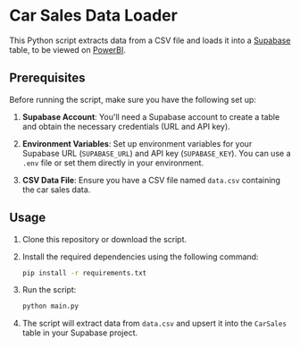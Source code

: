 # Car Sales Data Loader

This Python script extracts data from a CSV file and loads it into a [Supabase](https://supabase.com/) table, to be viewed on [PowerBI](https://app.powerbi.com/).

## Prerequisites

Before running the script, make sure you have the following set up:

1. **Supabase Account**: You'll need a Supabase account to create a table and obtain the necessary credentials (URL and API key).

2. **Environment Variables**: Set up environment variables for your Supabase URL (`SUPABASE_URL`) and API key (`SUPABASE_KEY`). You can use a `.env` file or set them directly in your environment.

3. **CSV Data File**: Ensure you have a CSV file named `data.csv` containing the car sales data.

## Usage

1. Clone this repository or download the script.

2. Install the required dependencies using the following command:

   ```bash
   pip install -r requirements.txt
   ```

3. Run the script:

   ```bash
   python main.py
   ```

4. The script will extract data from `data.csv` and upsert it into the `CarSales` table in your Supabase project.
